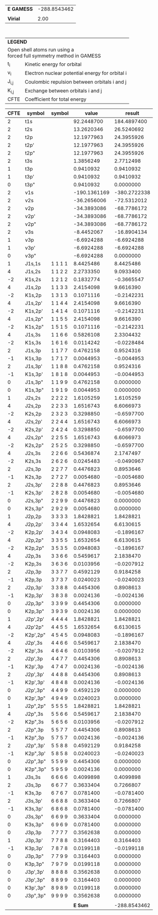 <div class="grid-wrapper" id="integrals-table-14">

<div id="table1">

|              |              |
| ------------ | ------------ |
| **E GAMESS** | -288.8543462 |
|              |              |
| **Virial**   | 2.00         |

<table style="margin-top: 3rem">
<tr>
  <td colspan="2">
    <b>LEGEND</b>
  </td>
</tr>
<tr>
  <td colspan="2">
    Open shell atoms run using a <br>forced full symmetry method in GAMESS
  </td>
</tr>
<tr>
  <td>t<sub>i</sub></td> <td> Kinetic energy for orbital</td>
</tr>
<tr>
  <td>v<sub>i</sub></td> <td>Electron nuclear potential energy for orbital i</td>
</tr>
<tr>
  <td>J<sub>i,j</sub></td>	<td>Coulombic repulsion between orbitals i and j</td>
</tr>
<tr>
  <td>K<sub>i,j</sub></td>  <td>Exchange between orbitals i and j</td>
</tr>
<tr>
  <td>CFTE</td> <td>Coefficient for total energy</td>
</tr>
</table>

</div>

<div id="table2">

| CFTE | symbol   | symbol  | value        | result       |
| ---- | -------- | ------- | ------------ | ------------ |
| 2    | t1s      |         | 92.2448700   | 184.4897400  |
| 2    | t2s      |         | 13.2620346   | 26.5240692   |
| 2    | t2p      |         | 12.1977963   | 24.3955926   |
| 2    | t2p'     |         | 12.1977963   | 24.3955926   |
| 2    | t2p"     |         | 12.1977963   | 24.3955926   |
| 2    | t3s      |         | 1.3856249    | 2.7712498    |
| 1    | t3p      |         | 0.9410932    | 0.9410932    |
| 1    | t3p'     |         | 0.9410932    | 0.9410932    |
| 0    | t3p"     |         | 0.9410932    | 0.0000000    |
| 2    | v1s      |         | -190.1361169 | -380.2722338 |
| 2    | v2s      |         | -36.2656006  | -72.5312012  |
| 2    | v2p      |         | -34.3893086  | -68.7786172  |
| 2    | v2p'     |         | -34.3893086  | -68.7786172  |
| 2    | v2p"     |         | -34.3893086  | -68.7786172  |
| 2    | v3s      |         | -8.4452067   | -16.8904134  |
| 1    | v3p      |         | -6.6924288   | -6.6924288   |
| 1    | v3p'     |         | -6.6924288   | -6.6924288   |
| 0    | v3p"     |         | -6.6924288   | 0.0000000    |
| 1    | J1s,1s   | 1 1 1 1 | 8.4425486    | 8.4425486    |
| 4    | J1s,2s   | 1 1 2 2 | 2.2733350    | 9.0933400    |
| -2   | K1s,2s   | 1 2 1 2 | 0.1832774    | -0.3665547   |
| 4    | J1s,2p   | 1 1 3 3 | 2.4154098    | 9.6616390    |
| -2   | K1s,2p   | 1 3 1 3 | 0.1071116    | -0.2142231   |
| 4    | J1s,2p'  | 1 1 4 4 | 2.4154098    | 9.6616390    |
| -2   | K1s,2p'  | 1 4 1 4 | 0.1071116    | -0.2142231   |
| 4    | J1s,2p"  | 1 1 5 5 | 2.4154098    | 9.6616390    |
| -2   | K1s,2p"  | 1 5 1 5 | 0.1071116    | -0.2142231   |
| 4    | J1s,3s   | 1 1 6 6 | 0.5826108    | 2.3304432    |
| -2   | K1s,3s   | 1 6 1 6 | 0.0114242    | -0.0228484   |
| 2    | J1s,3p   | 1 1 7 7 | 0.4762158    | 0.9524316    |
| -1   | K1s,3p   | 1 7 1 7 | 0.0044953    | -0.0044953   |
| 2    | J1s,3p'  | 1 1 8 8 | 0.4762158    | 0.9524316    |
| -1   | K1s,3p'  | 1 8 1 8 | 0.0044953    | -0.0044953   |
| 0    | J1s,3p"  | 1 1 9 9 | 0.4762158    | 0.0000000    |
| 0    | K1s,3p"  | 1 9 1 9 | 0.0044953    | 0.0000000    |
| 1    | J2s,2s   | 2 2 2 2 | 1.6105259    | 1.6105259    |
| 4    | J2s,2p   | 2 2 3 3 | 1.6516743    | 6.6066973    |
| -2   | K2s,2p   | 2 3 2 3 | 0.3298850    | -0.6597700   |
| 4    | J2s,2p'  | 2 2 4 4 | 1.6516743    | 6.6066973    |
| -2   | K2s,2p'  | 2 4 2 4 | 0.3298850    | -0.6597700   |
| 4    | J2s,2p"  | 2 2 5 5 | 1.6516743    | 6.6066973    |
| -2   | K2s,2p"  | 2 5 2 5 | 0.3298850    | -0.6597700   |
| 4    | J2s,3s   | 2 2 6 6 | 0.5436874    | 2.1747497    |
| -2   | K2s,3s   | 2 6 2 6 | 0.0245483    | -0.0490967   |
| 2    | J2s,3p   | 2 2 7 7 | 0.4476823    | 0.8953646    |
| -1   | K2s,3p   | 2 7 2 7 | 0.0054680    | -0.0054680   |
| 2    | J2s,3p'  | 2 2 8 8 | 0.4476823    | 0.8953646    |
| -1   | K2s,3p'  | 2 8 2 8 | 0.0054680    | -0.0054680   |
| 0    | J2s,3p"  | 2 2 9 9 | 0.4476823    | 0.0000000    |
| 0    | K2s,3p"  | 2 9 2 9 | 0.0054680    | 0.0000000    |
| 1    | J2p,2p   | 3 3 3 3 | 1.8428821    | 1.8428821    |
| 4    | J2p,2p'  | 3 3 4 4 | 1.6532654    | 6.6130615    |
| -2   | K2p,2p'  | 3 4 3 4 | 0.0948083    | -0.1896167   |
| 4    | J2p,2p"  | 3 3 5 5 | 1.6532654    | 6.6130615    |
| -2   | K2p,2p"  | 3 5 3 5 | 0.0948083    | -0.1896167   |
| 4    | J2p,3s   | 3 3 6 6 | 0.5459617    | 2.1838470    |
| -2   | K2p,3s   | 3 6 3 6 | 0.0103956    | -0.0207912   |
| 2    | J2p,3p   | 3 3 7 7 | 0.4592129    | 0.9184258    |
| -1   | K2p,3p   | 3 7 3 7 | 0.0240023    | -0.0240023   |
| 2    | J2p,3p'  | 3 3 8 8 | 0.4454306    | 0.8908613    |
| -1   | K2p,3p'  | 3 8 3 8 | 0.0024136    | -0.0024136   |
| 0    | J2p,3p"  | 3 3 9 9 | 0.4454306    | 0.0000000    |
| 0    | K2p,3p"  | 3 9 3 9 | 0.0024136    | 0.0000000    |
| 1    | J2p',2p' | 4 4 4 4 | 1.8428821    | 1.8428821    |
| 4    | J2p'2p"  | 4 4 5 5 | 1.6532654    | 6.6130615    |
| -2   | K2p',2p" | 4 5 4 5 | 0.0948083    | -0.1896167   |
| 4    | J2p',3s  | 4 4 6 6 | 0.5459617    | 2.1838470    |
| -2   | K2p',3s  | 4 6 4 6 | 0.0103956    | -0.0207912   |
| 2    | J2p',3p  | 4 4 7 7 | 0.4454306    | 0.8908613    |
| -1   | K2p',3p  | 4 7 4 7 | 0.0024136    | -0.0024136   |
| 2    | J2p',3p' | 4 4 8 8 | 0.4454306    | 0.8908613    |
| -1   | K2p',3p' | 4 8 4 8 | 0.0024136    | -0.0024136   |
| 0    | J2p',3p" | 4 4 9 9 | 0.4592129    | 0.0000000    |
| 0    | K2p',3p" | 4 9 4 9 | 0.0240023    | 0.0000000    |
| 1    | J2p",2p" | 5 5 5 5 | 1.8428821    | 1.8428821    |
| 4    | J2p",3s  | 5 5 6 6 | 0.5459617    | 2.1838470    |
| -2   | K2p",3s  | 5 6 5 6 | 0.0103956    | -0.0207912   |
| 2    | J2p",3p  | 5 5 7 7 | 0.4454306    | 0.8908613    |
| -1   | K2p",3p  | 5 7 5 7 | 0.0024136    | -0.0024136   |
| 2    | J2p",3p' | 5 5 8 8 | 0.4592129    | 0.9184258    |
| -1   | K2p",3p' | 5 8 5 8 | 0.0240023    | -0.0240023   |
| 0    | J2p",3p" | 5 5 9 9 | 0.4454306    | 0.0000000    |
| 0    | K2p",3p" | 5 9 5 9 | 0.0024136    | 0.0000000    |
| 1    | J3s,3s   | 6 6 6 6 | 0.4099898    | 0.4099898    |
| 2    | J3s,3p   | 6 6 7 7 | 0.3633404    | 0.7266807    |
| -1   | K3s,3p   | 6 7 6 7 | 0.0781400    | -0.0781400   |
| 2    | J3s,3p'  | 6 6 8 8 | 0.3633404    | 0.7266807    |
| -1   | K3s,3p'  | 6 8 6 8 | 0.0781400    | -0.0781400   |
| 0    | J3s,3p"  | 6 6 9 9 | 0.3633404    | 0.0000000    |
| 0    | K3s,3p"  | 6 9 6 9 | 0.0781400    | 0.0000000    |
| 0    | J3p,3p   | 7 7 7 7 | 0.3562638    | 0.0000000    |
| 1    | J3p,3p'  | 7 7 8 8 | 0.3164403    | 0.3164403    |
| -1   | K3p,3p'  | 7 8 7 8 | 0.0199118    | -0.0199118   |
| 0    | J3p,3p"  | 7 7 9 9 | 0.3164403    | 0.0000000    |
| 0    | K3p,3p"  | 7 9 7 9 | 0.0199118    | 0.0000000    |
| 0    | J3p',3p' | 8 8 8 8 | 0.3562638    | 0.0000000    |
| 0    | J3p',3p" | 8 8 9 9 | 0.3164403    | 0.0000000    |
| 0    | K3p',3p" | 8 9 8 9 | 0.0199118    | 0.0000000    |
| 0    | J3p",3p" | 9 9 9 9 | 0.3562638    | 0.0000000    |
|      |          |         |              |              |
|      |          |         | **E Sum**    | -288.8543462 |

</div>

</div>
